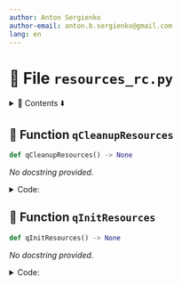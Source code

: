 ```yaml
---
author: Anton Sergienko
author-email: anton.b.sergienko@gmail.com
lang: en
---
```


# 📄 File `resources_rc.py`

<details>
<summary>📖 Contents ⬇️</summary>

## Contents

- [🔧 Function `qCleanupResources`](#-function-qcleanupresources)
- [🔧 Function `qInitResources`](#-function-qinitresources)

</details>

## 🔧 Function `qCleanupResources`

```python
def qCleanupResources() -> None
```

_No docstring provided._

<details>
<summary>Code:</summary>

```python
def qCleanupResources() -> None:
    QtCore.qUnregisterResourceData(0x03, qt_resource_struct, qt_resource_name, qt_resource_data)
```

</details>

## 🔧 Function `qInitResources`

```python
def qInitResources() -> None
```

_No docstring provided._

<details>
<summary>Code:</summary>

```python
def qInitResources() -> None:
    QtCore.qRegisterResourceData(0x03, qt_resource_struct, qt_resource_name, qt_resource_data)
```

</details>

